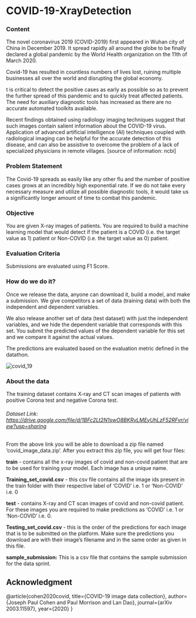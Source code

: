 # COVID-19-XrayDetection

### Content
The novel coronavirus 2019 (COVID-2019) first appeared in Wuhan city of China in December 2019. It spread rapidly all around the globe to be finally declared a global pandemic by the World Health organization on the 11th of March 2020.

Covid-19 has resulted in countless numbers of lives lost, ruining multiple businesses all over the world and disrupting the global economy.


t is critical to detect the positive cases as early as possible so as to prevent the further spread of this pandemic and to quickly treat affected patients. The need for auxiliary diagnostic tools has increased as there are no accurate automated toolkits available. 

Recent findings obtained using radiology imaging techniques suggest that such images contain salient information about the COVID-19 virus. Application of advanced artificial intelligence (AI) techniques coupled with radiological imaging can be helpful for the accurate detection of this disease, and can also be assistive to overcome the problem of a lack of specialized physicians in remote villages. [source of information: ncbi]

 

### Problem Statement
The Covid-19 spreads as easily like any other flu and the number of positive cases grows at an incredibly high exponential rate. If we do not take every necessary measure and utilize all possible diagnostic tools, it would take us a significantly longer amount of time to combat this pandemic.

### Objective
You are given X-ray images of patients. You are required to build a machine learning model that would detect if the patient is a COVID (i.e. the target value as 1) patient or Non-COVID (i.e. the target value as 0) patient.

### Evaluation Criteria
Submissions are evaluated using F1 Score.



### How do we do it? 

Once we release the data, anyone can download it, build a model, and make a submission. We give competitors a set of data (training data) with both the independent and dependent variables. 

We also release another set of data (test dataset) with just the independent variables, and we hide the dependent variable that corresponds with this set. You submit the predicted values of the dependent variable for this set and we compare it against the actual values. 

The predictions are evaluated based on the evaluation metric defined in the datathon.

![covid_19](https://user-images.githubusercontent.com/44323155/99985598-290d8280-2dd4-11eb-925d-ca2a2061d683.jpg)



### About the data

The training dataset contains X-ray and CT scan images of patients with positive Corona test and negative Corona test. 


###### Dataset Link: https://drive.google.com/file/d/1BFc2Lt2N1swO8BKRvLMEyUhLzF52RFvr/view?usp=sharing

From the above link you will be able to download a zip file named ‘covid_image_data.zip’. After you extract this zip file, you will get four files:

**train** - contains all the x-ray images of covid and non-covid patient that are to be used for training your model.  Each image has a unique name.

**Training_set_covid.csv** - this csv file contains all the image ids present in the train folder with their respective label of ‘COVID’ i.e. 1 or ‘Non-COVID’ i.e. 0

**test** - contains X-ray and CT scan images of covid and non-covid patient. For these images you are required to make predictions as ‘COVID’ i.e. 1 or ‘Non-COVID’ i.e. 0.

**Testing_set_covid.csv** - this is the order of the predictions for each image that is to be submitted on the platform. Make sure the predictions you download are with their image’s filename and in the same order as given in this file.

**sample_submission:** This is a csv file that contains the sample submission for the data sprint.


## Acknowledgment
@article{cohen2020covid,  title={COVID-19 image data collection},  author={Joseph Paul Cohen and Paul Morrison and Lan Dao},  journal={arXiv 2003.11597},  year={2020} }
